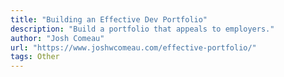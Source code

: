 ```yaml
---
title: "Building an Effective Dev Portfolio"
description: "Build a portfolio that appeals to employers."
author: "Josh Comeau"
url: "https://www.joshwcomeau.com/effective-portfolio/"
tags: Other
---
```

